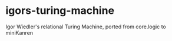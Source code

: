 igors-turing-machine
====================

Igor Wiedler's relational Turing Machine, ported from core.logic to miniKanren
